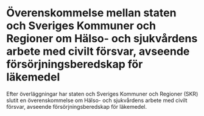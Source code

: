# Överenskommelse mellan staten och Sveriges Kommuner och Regioner om Hälso- och sjukvårdens arbete med civilt försvar, avseende försörjningsberedskap för läkemedel

Efter överläggningar har staten och Sveriges Kommuner och Regioner (SKR) slutit en överenskommelse om Hälso- och sjukvårdens arbete med civilt försvar, avseende försörjningsberedskap för läkemedel.
